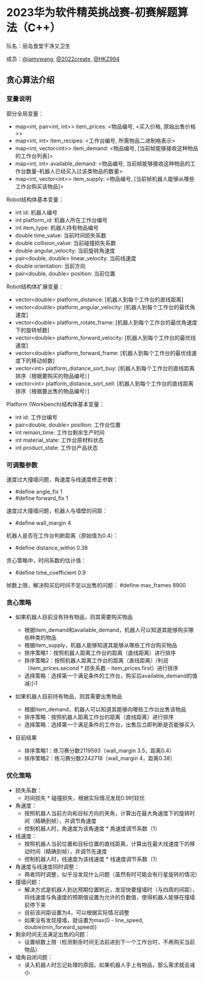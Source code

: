 # 2023华为软件精英挑战赛-初赛解题算法（C++）

队名：丽岛食堂干净又卫生

成员：[@iamywang](https://github.com/iamywang), [@2022create](https://github.com/2022create), [@HKZ994](https://github.com/HKZ994)

## 贪心算法介绍

### 变量说明

部分全局变量：
- map\<int, pair\<int, int>> item_prices: \<物品编号, \<买入价格, 原始出售价格>>
- map\<int, int> item_recipes: \<工作台编号, 所需物品二进制格表示>
- map\<int, vector\<int>> item_demand: \<物品编号, [当前帧能够接收这种物品的工作台列表]>
- map\<int, int> available_demand: \<物品编号, 当前帧能够接收这种物品的工作台数量-机器人已经买入过该类物品的数量>
- map\<int, vector\<int>> item_supply: \<物品编号, [当前帧机器人能够从哪些工作台购买该物品]>

Robot结构体基本变量：
- int id: 机器人编号
- int platform_id: 机器人所在工作台编号
- int item_type: 机器人持有物品编号
- double time_value: 当前时间损失系数
- double collision_value: 当前碰撞损失系数
- double angular_velocity: 当前旋转角速度
- pair\<double, double> linear_velocity: 当前线速度
- double orientation: 当前方向
- pair\<double, double> position: 当前位置

Robot结构体扩展变量：
- vector\<double> platform_distance: [机器人到每个工作台的直线距离]
- vector\<double> platform_angular_velocity: [机器人到每个工作台的最优角速度]
- vector\<double> platform_rotate_frame: [机器人到每个工作台的最优角速度下的旋转帧数]
- vector\<double> platform_forward_velocity: [机器人到每个工作台的最优线速度]
- vector\<double> platform_forward_frame: [机器人到每个工作台的最优线速度下的移动帧数]
- vector\<int> platform_distance_sort_buy: [机器人到每个工作台的直线距离排序（根据要购买的物品编号）]
- vector\<int> platform_distance_sort_sell: [机器人到每个工作台的直线距离排序（根据要出售的物品编号）]

Platform (Workbench)结构体基本变量：
- int id: 工作台编号
- pair\<double, double> position: 工作台位置
- int remain_time: 工作台剩余生产时间
- int material_state: 工作台原材料状态
- int product_state: 工作台产品状态

### 可调整参数
速度过大撞墙问题，角速度与线速度修正参数：
- #define angle_fix 1
- #define forward_fix 1

速度过大撞墙问题，机器人与墙壁的间距：
- #define wall_margin 4

机器人是否在工作台判断距离（原始值为0.4）：
- #define distance_within 0.38

贪心策略中，时间系数的估计值：
- #define time_coefficient 0.9

帧数上限，解决购买后时间不足以出售的问题：
#define max_frames 8900

### 贪心策略

- 如果机器人目前没有持有物品，则其需要购买物品
    - 根据item_demand和available_demand，机器人可以知道其能够购买哪些种类的物品
    - 根据item_supply，机器人能够知道其能够从哪些工作台购买物品
    - 排序策略1：按照机器人距离工作台的距离（直线距离）进行排序
    - 排序策略2：按照机器人距离工作台的距离（直线距离）/利润（item_prices.second * 损失系数 - item_prices.first）进行排序
    - 选择策略：选择第一个满足条件的工作台，购买后available_demand的值减小1

- 如果机器人目前持有物品，则其需要出售物品
    - 根据item_demand，机器人可以知道其能够向哪些工作台出售该物品
    - 排序策略：按照机器人距离工作台的距离（直线距离）进行排序
    - 选择策略：选择第一个满足条件的工作台，出售后立即判断是否能够买入

- 目前结果
    - 排序策略1：练习赛分数2119593（wall_margin 3.5，距离0.4）
    - 排序策略2：练习赛分数2242718（wall_margin 4，距离0.38）

### 优化策略

- 损失系数：
    - 时间损失 * 碰撞损失，根据实际情况发现0.9时较优
- 角速度：
    - 按照机器人当前方向和目标方向的夹角，计算出在最大角速度下的旋转时间（精确到帧），并调节角速度
    - 控制机器人时，角速度为该角速度 * 角速度调节系数（1）
- 线速度：
    - 按照机器人当前位置和目标位置的直线距离，计算出在最大线速度下的移动时间（精确到帧），并调节先速度
    - 控制机器人时，线速度为该线速度 * 线速度调节系数（1）
- 角速度与线速度同时调整：
    - 两者同时调整，似乎没发现什么问题（虽然有时可能会有行星旋转的情况）
- 撞墙问题：
    - 解决方式是机器人到达预期位置附近，发现快要撞墙时（与四周的间距），将线速度与角速度的预期值设置为允许的负数值，使得机器人能够在撞墙前停下来
    - 目前该间距设置为4，可以根据实际情况调整
    - 如果没有发现撞墙，就设置为max(0 - line_speed, double(min_forward_speed))
- 剩余时间无法满足出售的问题：
    - 设置帧数上限（检测剩余时间无法前进到下一个工作台时，不再购买当前物品）
- 墙角自闭问题：
    - 读入机器人时忘记处理的原因，如果机器人手上有物品，那么需求就会减小
